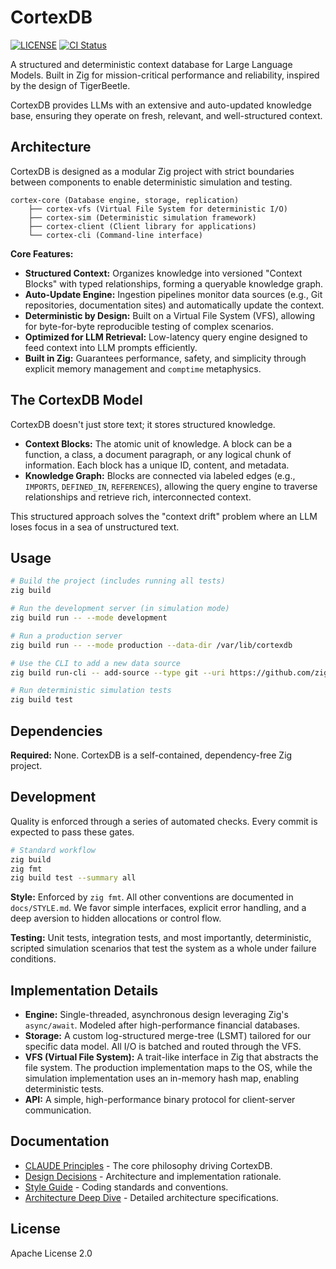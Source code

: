 # CortexDB

[![LICENSE](https://img.shields.io/badge/license-Apache--2.0-blue.svg)](LICENSE)
[![CI Status](https://github.com/your-username/cortexdb/actions/workflows/ci.yml/badge.svg)](https://github.com/your-username/cortexdb/actions)

A structured and deterministic context database for Large Language Models. Built in Zig for mission-critical performance and reliability, inspired by the design of TigerBeetle.

CortexDB provides LLMs with an extensive and auto-updated knowledge base, ensuring they operate on fresh, relevant, and well-structured context.

## Architecture

CortexDB is designed as a modular Zig project with strict boundaries between components to enable deterministic simulation and testing.

```
cortex-core (Database engine, storage, replication)
    ├── cortex-vfs (Virtual File System for deterministic I/O)
    ├── cortex-sim (Deterministic simulation framework)
    ├── cortex-client (Client library for applications)
    └── cortex-cli (Command-line interface)
```

**Core Features:**

*   **Structured Context:** Organizes knowledge into versioned "Context Blocks" with typed relationships, forming a queryable knowledge graph.
*   **Auto-Update Engine:** Ingestion pipelines monitor data sources (e.g., Git repositories, documentation sites) and automatically update the context.
*   **Deterministic by Design:** Built on a Virtual File System (VFS), allowing for byte-for-byte reproducible testing of complex scenarios.
*   **Optimized for LLM Retrieval:** Low-latency query engine designed to feed context into LLM prompts efficiently.
*   **Built in Zig:** Guarantees performance, safety, and simplicity through explicit memory management and `comptime` metaphysics.

## The CortexDB Model

CortexDB doesn't just store text; it stores structured knowledge.

*   **Context Blocks:** The atomic unit of knowledge. A block can be a function, a class, a document paragraph, or any logical chunk of information. Each block has a unique ID, content, and metadata.
*   **Knowledge Graph:** Blocks are connected via labeled edges (e.g., `IMPORTS`, `DEFINED_IN`, `REFERENCES`), allowing the query engine to traverse relationships and retrieve rich, interconnected context.

This structured approach solves the "context drift" problem where an LLM loses focus in a sea of unstructured text.

## Usage

```bash
# Build the project (includes running all tests)
zig build

# Run the development server (in simulation mode)
zig build run -- --mode development

# Run a production server
zig build run -- --mode production --data-dir /var/lib/cortexdb

# Use the CLI to add a new data source
zig build run-cli -- add-source --type git --uri https://github.com/ziglang/zig.git

# Run deterministic simulation tests
zig build test
```

## Dependencies

**Required:** None. CortexDB is a self-contained, dependency-free Zig project.

## Development

Quality is enforced through a series of automated checks. Every commit is expected to pass these gates.

```bash
# Standard workflow
zig build
zig fmt
zig build test --summary all
```

**Style:** Enforced by `zig fmt`. All other conventions are documented in `docs/STYLE.md`. We favor simple interfaces, explicit error handling, and a deep aversion to hidden allocations or control flow.

**Testing:** Unit tests, integration tests, and most importantly, deterministic, scripted simulation scenarios that test the system as a whole under failure conditions.

## Implementation Details

*   **Engine:** Single-threaded, asynchronous design leveraging Zig's `async/await`. Modeled after high-performance financial databases.
*   **Storage:** A custom log-structured merge-tree (LSMT) tailored for our specific data model. All I/O is batched and routed through the VFS.
*   **VFS (Virtual File System):** A trait-like interface in Zig that abstracts the file system. The production implementation maps to the OS, while the simulation implementation uses an in-memory hash map, enabling deterministic tests.
*   **API:** A simple, high-performance binary protocol for client-server communication.

## Documentation

*   [CLAUDE Principles](CLAUDE.md) - The core philosophy driving CortexDB.
*   [Design Decisions](docs/DESIGN.md) - Architecture and implementation rationale.
*   [Style Guide](docs/STYLE.md) - Coding standards and conventions.
*   [Architecture Deep Dive](docs/architecture/overview.md) - Detailed architecture specifications.

## License

Apache License 2.0

